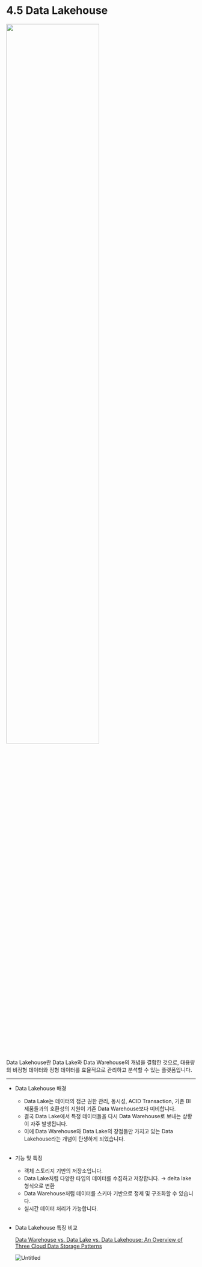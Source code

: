 # 4.5 Data Lakehouse

<img src="./images/1.4_data_lakehouse.png" height="70%" width="70%">
<br><br>
Data Lakehouse란 Data Lake와 Data Warehouse의 개념을 결합한 것으로, 대용량의 비정형 데이터와 정형 데이터를 효율적으로 관리하고 분석할 수 있는 플랫폼입니다.

---

- Data Lakehouse 배경
    - Data Lake는 데이터의 접근 권한 관리, 동시성, ACID Transaction, 기존 BI 제품들과의 호환성의 지원이 기존 Data Warehouse보다 미비합니다.
    - 결국 Data Lake에서 특정 데이터들을 다시 Data Warehouse로 보내는 상황이 자주 발생됩니다.
    - 이에 Data Warehouse와 Data Lake의 장점들만 가지고 있는 Data Lakehouse라는 개념이 탄생하게 되었습니다.
<br><br>
- 기능 및 특징
    - 객체 스토리지 기반의 저장소입니다.
    - Data Lake처럼 다양한 타입의 데이터를 수집하고 저장합니다.
    → delta lake 형식으로 변환
    - Data Warehouse처럼 데이터를 스키마 기반으로 정제 및 구조화할 수 있습니다.
    - 실시간 데이터 처리가 가능합니다.
<br><br>
- Data Lakehouse 특징 비교
    
    [Data Warehouse vs. Data Lake vs. Data Lakehouse: An Overview of Three Cloud Data Storage Patterns](https://www.striim.com/blog/data-warehouse-vs-data-lake-vs-data-lakehouse-an-overview/)
    
    ![Untitled](./images/1.4_table_comparison.png)



<script src="https://utteranc.es/client.js"
        repo="ehddnr301/data-engineering-for-everybody"
        issue-term="pathname"
        label="comments"
        theme="preferred-color-scheme"
        crossorigin="anonymous"
        async>
</script>